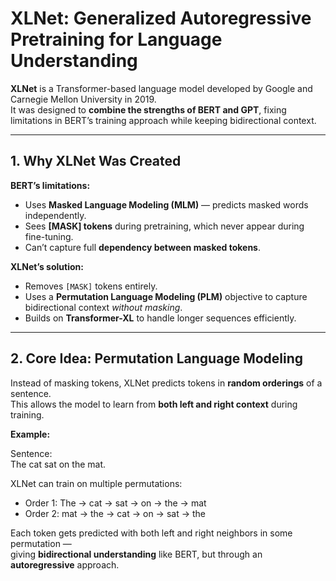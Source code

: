 # XLNet: Generalized Autoregressive Pretraining for Language Understanding

**XLNet** is a Transformer-based language model developed by Google and Carnegie Mellon University in 2019.  
It was designed to **combine the strengths of BERT and GPT**, fixing limitations in BERT’s training approach while keeping bidirectional context.

---

## 1. Why XLNet Was Created

**BERT’s limitations:**
- Uses **Masked Language Modeling (MLM)** — predicts masked words independently.
- Sees **[MASK] tokens** during pretraining, which never appear during fine-tuning.
- Can’t capture full **dependency between masked tokens**.

**XLNet’s solution:**
- Removes `[MASK]` tokens entirely.
- Uses a **Permutation Language Modeling (PLM)** objective to capture bidirectional context *without masking*.
- Builds on **Transformer-XL** to handle longer sequences efficiently.

---

## 2. Core Idea: Permutation Language Modeling

Instead of masking tokens, XLNet predicts tokens in **random orderings** of a sentence.  
This allows the model to learn from **both left and right context** during training.

**Example:**

Sentence:  
The cat sat on the mat.

XLNet can train on multiple permutations:  
- Order 1: The → cat → sat → on → the → mat  
- Order 2: mat → the → cat → on → sat → the  

Each token gets predicted with both left and right neighbors in some permutation —  
giving **bidirectional understanding** like BERT, but through an **autoregressive** approach.

